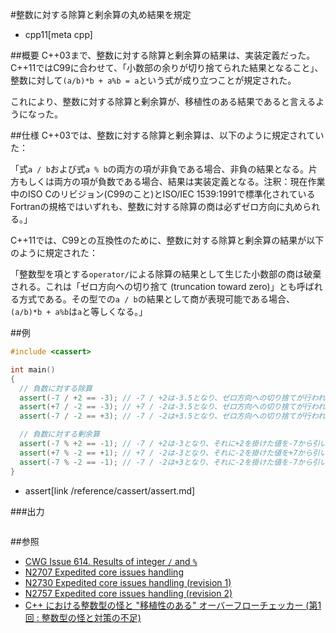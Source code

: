 #整数に対する除算と剰余算の丸め結果を規定
* cpp11[meta cpp]

##概要
C++03まで、整数に対する除算と剰余算の結果は、実装定義だった。C++11ではC99に合わせて、「小数部の余りが切り捨てられた結果となること」、整数に対して`(a/b)*b + a%b = a`という式が成り立つことが規定された。

これにより、整数に対する除算と剰余算が、移植性のある結果であると言えるようになった。


##仕様
C++03では、整数に対する除算と剰余算は、以下のように規定されていた：

「式`a / b`および式`a % b`の両方の項が非負である場合、非負の結果となる。片方もしくは両方の項が負数である場合、結果は実装定義となる。注釈：現在作業中のISO Cのリビジョン(C99のこと)とISO/IEC 1539:1991で標準化されているFortranの規格ではいずれも、整数に対する除算の商は必ずゼロ方向に丸められる。」


C++11では、C99との互換性のために、整数に対する除算と剰余算の結果が以下のように規定された：

「整数型を項とする`operator/`による除算の結果として生じた小数部の商は破棄される。これは「ゼロ方向への切り捨て (truncation toward zero)」とも呼ばれる方式である。その型での`a / b`の結果として商が表現可能である場合、`(a/b)*b + a%b`は`a`と等しくなる。」


##例
```cpp
#include <cassert>

int main()
{
  // 負数に対する除算
  assert(-7 / +2 == -3); // -7 / +2は-3.5となり、ゼロ方向への切り捨てが行われて-3となる
  assert(+7 / -2 == -3); // +7 / -2は-3.5となり、ゼロ方向への切り捨てが行われて-3となる
  assert(-7 / -2 == +3); // -7 / -2は+3.5となり、ゼロ方向への切り捨てが行われて+3となる

  // 負数に対する剰余算
  assert(-7 % +2 == -1); // -7 / +2は-3となり、それに+2を掛けた値を-7から引いて-1となる
  assert(+7 % -2 == +1); // +7 / -2は-3となり、それに-2を掛けた値を+7から引いて+1となる
  assert(-7 % -2 == -1); // -7 / -2は+3となり、それに-2を掛けた値を-7から引いて-1となる
}
```
* assert[link /reference/cassert/assert.md]

###出力
```
```


##参照
- [CWG Issue 614. Results of integer `/` and `%`](http://www.open-std.org/jtc1/sc22/wg21/docs/cwg_defects.html#614)
- [N2707 Expedited core issues handling](http://www.open-std.org/jtc1/sc22/wg21/docs/papers/2008/n2707.html)
- [N2730 Expedited core issues handling (revision 1)](http://www.open-std.org/jtc1/sc22/wg21/docs/papers/2008/n2730.html)
- [N2757 Expedited core issues handling (revision 2)](http://www.open-std.org/jtc1/sc22/wg21/docs/papers/2008/n2757.htm)
- [C++ における整数型の怪と "移植性のある" オーバーフローチェッカー (第1回 : 整数型の怪と対策の不足)](http://qiita.com/a4lg/items/541c9d9dd5d874eeef2f)

